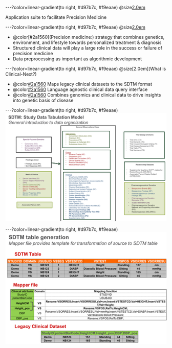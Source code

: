 ---?color=linear-gradient(to right, #d97b7c, #f9eaae)
@size[2.0em](Clinical-Next)

Application suite to facilitate Precision Medicine

---?color=linear-gradient(to right, #d97b7c, #f9eaae)
@size[2.0em](Background)

- @color[#2a1560](Precision medicine:) strategy that combines genetics, environment, and lifestyle towards personalized treatment & diagnosis
- Structured clinical data will play a large role in the success or failure of precision medicine
- Data preprocessing as important as algorithmic development

---?color=linear-gradient(to right, #d97b7c, #f9eaae)
@size[2.0em](What is Clinical-Next?)
- @color[#2a1560](SDTMinator:) Maps legacy clinical datasets to the SDTM format
- @color[#2a1560](Pheno-Analyzer:) Language agnostic clinical data query interface
- @color[#2a1560](Phewa-zer:) Combines genomics and clinical data to drive insights into genetic basis of disease

---?color=linear-gradient(to right, #d97b7c, #f9eaae)
![Alt text](/Images/sdtm_domain_4.png?)

---?color=linear-gradient(to right, #d97b7c, #f9eaae)
![Alt text](/Images/mapper_file_2.png?raw=true "Title")
